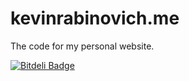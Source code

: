 kevinrabinovich.me
==================

The code for my personal website.

[![Bitdeli Badge](https://d2weczhvl823v0.cloudfront.net/kevinrabinovich/kevinrabinovich.me/trend.png)](https://bitdeli.com/free "Bitdeli Badge")
